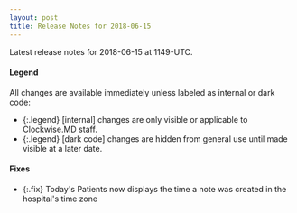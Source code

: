 ```yaml
---
layout: post
title: Release Notes for 2018-06-15
---
```


Latest release notes for 2018-06-15 at 1149-UTC.

<div class='legend' markdown='1'>

#### Legend

All changes are available immediately unless labeled as internal or dark code:

- {:.legend} [internal] changes are only visible or applicable to Clockwise.MD staff.
- {:.legend} [dark code] changes are hidden from general use until made visible at a later date.

</div>


<div class='fixes' markdown='1'>

#### Fixes

- {:.fix} Today's Patients now displays the time a note was created in the hospital's time zone

</div>

